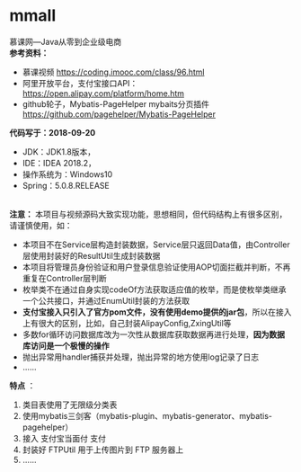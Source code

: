 # mmall
慕课网—Java从零到企业级电商<br/>
**参考资料：**<br/>
- 慕课视频 https://coding.imooc.com/class/96.html<br/>
- 阿里开放平台，支付宝接口API： https://open.alipay.com/platform/home.htm<br/>
- github轮子，Mybatis-PageHelper mybaits分页插件 https://github.com/pagehelper/Mybatis-PageHelper<br/>

**代码写于：2018-09-20**<br/>
- JDK：JDK1.8版本，<br/>
- IDE：IDEA 2018.2，<br/>
- 操作系统为：Windows10<br/>
- Spring：5.0.8.RELEASE<br/><br/>

**注意：** 本项目与视频源码大致实现功能，思想相同，但代码结构上有很多区别，请谨慎使用，如：

- 本项目不在Service层构造封装数据，Service层只返回Data值，由Controller层使用封装好的ResultUtil生成封装数据
- 本项目将管理员身份验证和用户登录信息验证使用AOP切面拦截并判断，不再重复在Controller层判断
- 枚举类不在通过自身实现codeOf方法获取适应值的枚举，而是使枚举类继承一个公共接口，并通过EnumUtil封装的方法获取
- **支付宝接入只引入了官方pom文件，没有使用demo提供的jar包**，所以在接入上有很大的区别，比如，自己封装AlipayConfig,ZxingUtil等
- 多数for循环访问数据库改为一次性从数据库获取数据再进行处理，**因为数据库访问是一个极慢的操作**
- 抛出异常用handler捕获并处理，抛出异常的地方使用log记录了日志
- ......

**特点** ：

1. 类目表使用了无限级分类表
2. 使用mybatis三剑客（mybatis-plugin、mybatis-generator、mybatis-pagehelper）
3. 接入 支付宝当面付 支付
4. 封装好 FTPUtil 用于上传图片到 FTP 服务器上
5. ......
